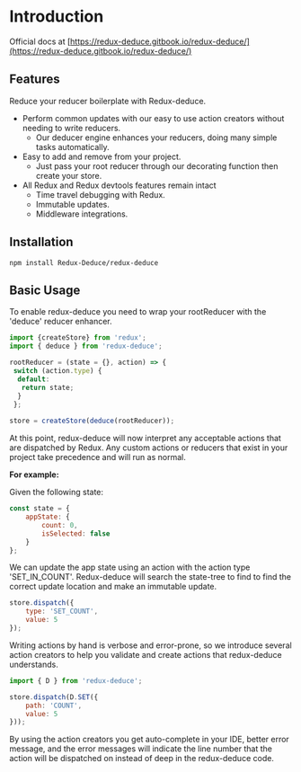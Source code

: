 # Introduction

Official docs at [https://redux-deduce.gitbook.io/redux-deduce/](https://redux-deduce.gitbook.io/redux-deduce/)

## Features

Reduce your reducer boilerplate with Redux-deduce. 

* Perform common updates with our easy to use action creators without needing to write reducers.
  * Our deducer engine enhances your reducers, doing many simple tasks automatically. 
* Easy to add and remove from your project.
  * Just pass your root reducer through our decorating function then create your store. 
* All Redux and Redux devtools features remain intact
  * Time travel debugging with Redux.
  * Immutable updates.
  * Middleware integrations.

## Installation

```text
npm install Redux-Deduce/redux-deduce
```

## Basic Usage

To enable redux-deduce you need to wrap your rootReducer with the 'deduce' reducer enhancer. 

```javascript
import {createStore} from 'redux';
import { deduce } from 'redux-deduce';

rootReducer = (state = {}, action) => { 
 switch (action.type) { 
  default: 
   return state; 
  } 
 };
 
store = createStore(deduce(rootReducer));
```

At this point, redux-deduce will now interpret any acceptable actions that are dispatched by Redux. Any custom actions or reducers that exist in your project take precedence and will run as normal.

**For example:**

Given the following state:

```javascript
const state = {
    appState: {
        count: 0,
        isSelected: false
    }
};
```

We can update the app state using an action with the action type 'SET\_IN\_COUNT'. Redux-deduce will search the state-tree to find to find the correct update location and make an immutable update.

```javascript
store.dispatch({
    type: 'SET_COUNT',
    value: 5
});
```

Writing actions by hand is verbose and error-prone, so we introduce several action creators to help you validate and create actions that redux-deduce understands.

```javascript
import { D } from 'redux-deduce';

store.dispatch(D.SET({
    path: 'COUNT',
    value: 5
}));
```

By using the action creators you get auto-complete in your IDE, better error message, and the error messages will indicate the line number that the action will be dispatched on instead of deep in the redux-deduce code.

